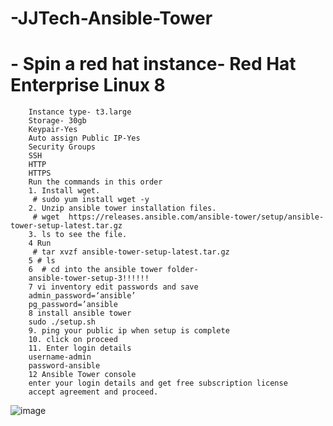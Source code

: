 # -JJTech-Ansible-Tower
# - 		Spin a red hat instance- Red Hat Enterprise Linux 8
		Instance type- t3.large
		Storage- 30gb
		Keypair-Yes
		Auto assign Public IP-Yes
		Security Groups
		SSH
		HTTP
		HTTPS
		Run the commands in this order
		1. Install wget.
		 # sudo yum install wget -y
		2. Unzip ansible tower installation files.
		 # wget  https://releases.ansible.com/ansible-tower/setup/ansible-tower-setup-latest.tar.gz
		3. ls to see the file.
		4 Run
		 # tar xvzf ansible-tower-setup-latest.tar.gz
		5 # ls
		6  # cd into the ansible tower folder-
		ansible-tower-setup-3!!!!!!
		7 vi inventory edit passwords and save
		admin_password=‘ansible’
		pg_password=’ansible
		8 install ansible tower
		sudo ./setup.sh
		9. ping your public ip when setup is complete
		10. click on proceed
		11. Enter login details
		username-admin
		password-ansible
		12 Ansible Tower console
		enter your login details and get free subscription license
		accept agreement and proceed.
![image](https://user-images.githubusercontent.com/112643263/226506358-cd656304-d4b0-4001-8aa9-06db8e8fd7ea.png)

